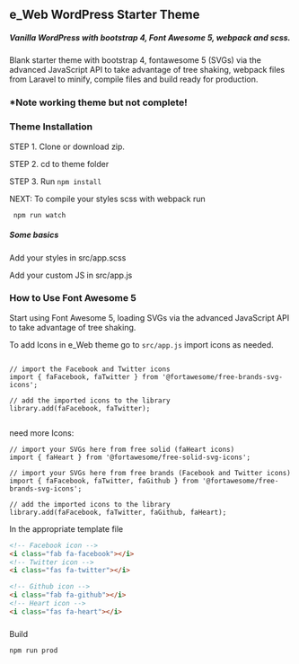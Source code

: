 ## e_Web WordPress Starter Theme
##### Vanilla WordPress with bootstrap 4, Font Awesome 5, webpack and scss.
Blank starter theme with bootstrap 4, fontawesome 5 (SVGs) via the advanced JavaScript API to take advantage of tree shaking, webpack files from Laravel to minify, compile files and build ready for production.
### *Note working theme but not complete!


### Theme Installation
STEP 1. Clone or download zip.

STEP 2. cd to theme folder 


STEP 3. Run
      ```
       npm install
      ```

NEXT: To compile your styles scss with webpack run

```
 npm run watch
```



##### Some basics
Add your styles in src/app.scss


Add your custom JS in src/app.js


### How to Use Font Awesome 5
Start using Font Awesome 5, loading SVGs via the advanced JavaScript API to take advantage of tree shaking.



To add Icons in e_Web theme go to ```src/app.js``` import icons as needed.

```

// import the Facebook and Twitter icons
import { faFacebook, faTwitter } from '@fortawesome/free-brands-svg-icons';

// add the imported icons to the library
library.add(faFacebook, faTwitter);


```
need more Icons:
```
// import your SVGs here from free solid (faHeart icons)
import { faHeart } from '@fortawesome/free-solid-svg-icons';

// import your SVGs here from free brands (Facebook and Twitter icons)
import { faFacebook, faTwitter, faGithub } from '@fortawesome/free-brands-svg-icons';

// add the imported icons to the library
library.add(faFacebook, faTwitter, faGithub, faHeart);

```

In the appropriate template file

```html
<!-- Facebook icon -->
<i class="fab fa-facebook"></i>
<!-- Twitter icon -->
<i class="fas fa-twitter"></i>

<!-- Github icon -->
<i class="fab fa-github"></i>
<!-- Heart icon -->
<i class="fas fa-heart"></i>

```
###
Build
```js
npm run prod
```


